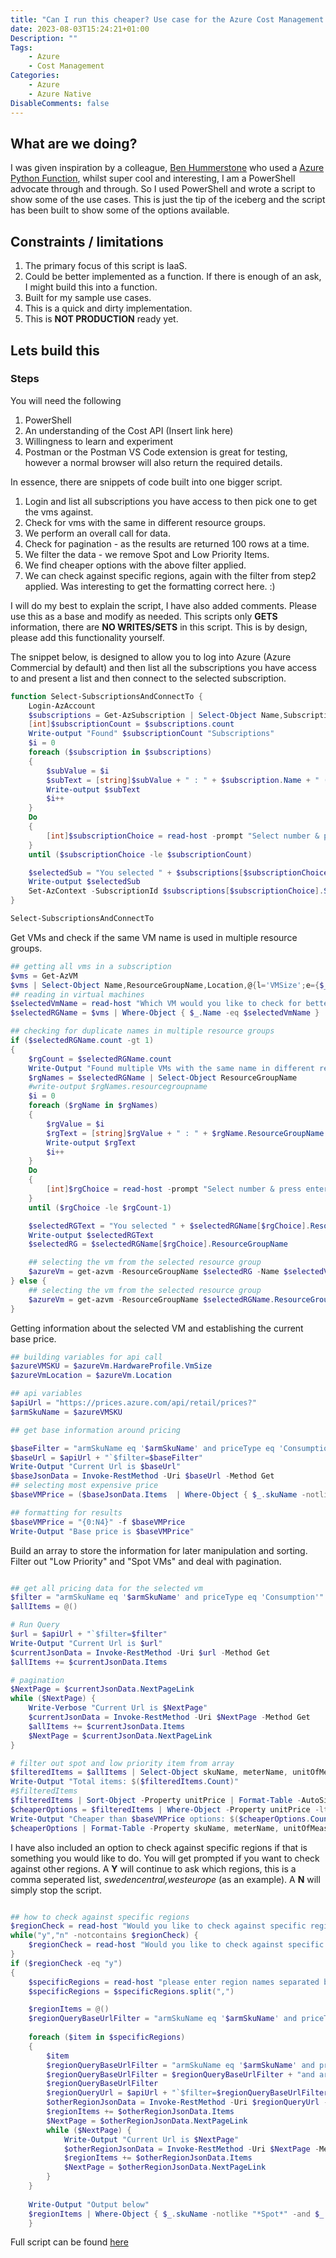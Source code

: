 ```yaml
---
title: "Can I run this cheaper? Use case for the Azure Cost Management API"
date: 2023-08-03T15:24:21+01:00
Description: ""
Tags:
    - Azure
    - Cost Management
Categories: 
    - Azure
    - Azure Native
DisableComments: false
---
```


## What are we doing?

I was given inspiration by a colleague, [Ben Hummerstone](https://www.linkedin.com/in/bhummerstone/) who used a [Azure Python Function](https://learn.microsoft.com/en-us/azure/azure-functions/functions-reference-python?tabs=asgi%2Capplication-level&pivots=python-mode-configuration), whilst super cool and interesting, I am a PowerShell advocate through and through. So I used PowerShell and wrote a script to show some of the use cases. This is just the tip of the iceberg and the script has been built to show some of the options available.

## Constraints / limitations

1. The primary focus of this script is IaaS.
1. Could be better implemented as a function. If there is enough of an ask, I might build this into a function.
1. Built for my sample use cases.
1. This is a quick and dirty implementation.
1. This is **NOT PRODUCTION** ready yet.

## Lets build this

### Steps

You will need the following

1. PowerShell
2. An understanding of the Cost API (Insert link here)
3. Willingness to learn and experiment
4. Postman or the Postman VS Code extension is great for testing, however a normal browser will also return the required details.

In essence, there are snippets of code built into one bigger script.  

1. Login and list all subscriptions you have access to then pick one to get the vms against.
2. Check for vms with the same in different resource groups.
3. We perform an overall call for data.
4. Check for pagination - as the results are returned 100 rows at a time.
5. We filter the data - we remove Spot and Low Priority Items.
6. We find cheaper options with the above filter applied.
7. We can check against specific regions, again with the filter from step2 applied. Was interesting to get the formatting correct here. :)

I will do my best to explain the script, I have also added comments. Please use this as a base and modify as needed. This scripts only **GETS** information, there are **NO WRITES/SETS** in this script. This is by design, please add this functionality yourself.  

The snippet below, is designed to allow you to log into Azure (Azure Commercial by default) and then list all the subscriptions you have access to and present a list and then connect to the selected subscription.

```powershell
function Select-SubscriptionsAndConnectTo {
    Login-AzAccount
    $subscriptions = Get-AzSubscription | Select-Object Name,SubscriptionId | Sort-Object Name 
    [int]$subscriptionCount = $subscriptions.count
    Write-output "Found" $subscriptionCount "Subscriptions"
    $i = 0
    foreach ($subscription in $subscriptions)
    {
        $subValue = $i
        $subText = [string]$subValue + " : " + $subscription.Name + " ( " + $subscription.SubscriptionId + " ) "
        Write-output $subText
        $i++
    }
    Do 
    {
        [int]$subscriptionChoice = read-host -prompt "Select number & press enter"
    } 
    until ($subscriptionChoice -le $subscriptionCount)

    $selectedSub = "You selected " + $subscriptions[$subscriptionChoice].Name
    Write-output $selectedSub
    Set-AzContext -SubscriptionId $subscriptions[$subscriptionChoice].SubscriptionId
}

Select-SubscriptionsAndConnectTo

```

Get VMs and check if the same VM name is used in multiple resource groups.

```powershell
## getting all vms in a subscription
$vms = Get-AzVM
$vms | Select-Object Name,ResourceGroupName,Location,@{l='VMSize';e={$_.HardwareProfile.VmSize}}| Sort-Object Name | Format-Table -AutoSize
## reading in virtual machines
$selectedVmName = read-host "Which VM would you like to check for better pricing?"
$selectedRGName = $vms | Where-Object { $_.Name -eq $selectedVmName } | Select-Object ResourceGroupName

## checking for duplicate names in multiple resource groups
if ($selectedRGName.count -gt 1)
{
    $rgCount = $selectedRGName.count
    Write-Output "Found multiple VMs with the same name in different resource groups"
    $rgNames = $selectedRGName | Select-Object ResourceGroupName
    #write-output $rgNames.resourcegroupname
    $i = 0
    foreach ($rgName in $rgNames)
    {
        $rgValue = $i
        $rgText = [string]$rgValue + " : " + $rgName.ResourceGroupName
        Write-output $rgText
        $i++
    }
    Do 
    {
        [int]$rgChoice = read-host -prompt "Select number & press enter"
    } 
    until ($rgChoice -le $rgCount-1)

    $selectedRGText = "You selected " + $selectedRGName[$rgChoice].ResourceGroupName
    Write-output $selectedRGText
    $selectedRG = $selectedRGName[$rgChoice].ResourceGroupName

    ## selecting the vm from the selected resource group
    $azureVm = get-azvm -ResourceGroupName $selectedRG -Name $selectedVmName
} else {
    ## selecting the vm from the selected resource group
    $azureVm = get-azvm -ResourceGroupName $selectedRGName.ResourceGroupName -Name $selectedVmName
}

```

Getting information about the selected VM and establishing the current base price.

```powershell
## building variables for api call
$azureVMSKU = $azureVm.HardwareProfile.VmSize
$azureVmLocation = $azureVm.Location

## api variables
$apiUrl = "https://prices.azure.com/api/retail/prices?"
$armSkuName = $azureVMSKU

## get base information around pricing

$baseFilter = "armSkuName eq '$armSkuName' and priceType eq 'Consumption' and armRegionName eq '$azureVmLocation'"
$baseUrl = $apiUrl + "`$filter=$baseFilter"
Write-Output "Current Url is $baseUrl"
$baseJsonData = Invoke-RestMethod -Uri $baseUrl -Method Get
## selecting most expensive price
$baseVMPrice = ($baseJsonData.Items  | Where-Object { $_.skuName -notlike "*Spot*" -and $_.skuName -notlike "*Low Priority*" } | Sort-Object unitPrice -Descending | Select-Object -Last 1).unitPrice

## formatting for results
$baseVMPrice = "{0:N4}" -f $baseVMPrice
Write-Output "Base price is $baseVMPrice"

```

Build an array to store the information for later manipulation and sorting. Filter out "Low Priority" and "Spot VMs" and deal with pagination.

```powershell

## get all pricing data for the selected vm
$filter = "armSkuName eq '$armSkuName' and priceType eq 'Consumption'"
$allItems = @()

# Run Query
$url = $apiUrl + "`$filter=$filter"
Write-Output "Current Url is $url"
$currentJsonData = Invoke-RestMethod -Uri $url -Method Get
$allItems += $currentJsonData.Items

# pagination
$NextPage = $currentJsonData.NextPageLink
while ($NextPage) {
    Write-Verbose "Current Url is $NextPage"
    $currentJsonData = Invoke-RestMethod -Uri $NextPage -Method Get
    $allItems += $currentJsonData.Items
    $NextPage = $currentJsonData.NextPageLink
}

# filter out spot and low priority item from array
$filteredItems = $allItems | Select-Object skuName, meterName, unitOfMeasure, @{l='unitPrice';e={"{0:N4}" -f $_.unitPrice}}, armRegionName | Where-Object { $_.skuName -notlike "*Spot*" -and $_.skuName -notlike "*Low Priority*" }
Write-Output "Total items: $($filteredItems.Count)"
#$filteredItems
$filteredItems | Sort-Object -Property unitPrice | Format-Table -AutoSize
$cheaperOptions = $filteredItems | Where-Object -Property unitPrice -lt $baseVMPrice | Sort-Object -Property unitPrice
Write-Output "Cheaper than $baseVMPrice options: $($cheaperOptions.Count)"
$cheaperOptions | Format-Table -Property skuName, meterName, unitOfMeasure, @{l='unitPrice';e={"{0:N4}" -f $_.unitPrice}}, armRegionName -AutoSize

```

I have also included an option to check against specific regions if that is something you would like to do. You will get prompted if you want to check against other regions. A **Y** will continue to ask which regions, this is a comma seperated list, _swedencentral,westeurope_ (as an example). A **N** will simply stop the script.

```powershell

## how to check against specific regions
$regionCheck = read-host "Would you like to check against specific regions? (y/n)"
while("y","n" -notcontains $regionCheck) {
    $regionCheck = read-host "Would you like to check against specific regions? (y/n)"
}
if ($regionCheck -eq "y")
{
    $specificRegions = read-host "please enter region names separated by comma"
    $specificRegions = $specificRegions.split(",")

    $regionItems = @()
    $regionQueryBaseUrlFilter = "armSkuName eq '$armSkuName' and priceType eq 'Consumption' "
    
    foreach ($item in $specificRegions)
    {
        $item
        $regionQueryBaseUrlFilter = "armSkuName eq '$armSkuName' and priceType eq 'Consumption' "
        $regionQueryBaseUrlFilter = $regionQueryBaseUrlFilter + "and armRegionName eq '$item' "
        $regionQueryBaseUrlFilter
        $regionQueryUrl = $apiUrl + "`$filter=$regionQueryBaseUrlFilter"
        $otherRegionJsonData = Invoke-RestMethod -Uri $regionQueryUrl -Method Get
        $regionItems += $otherRegionJsonData.Items
        $NextPage = $otherRegionJsonData.NextPageLink
        while ($NextPage) {
            Write-Output "Current Url is $NextPage"
            $otherRegionJsonData = Invoke-RestMethod -Uri $NextPage -Method Get
            $regionItems += $otherRegionJsonData.Items
            $NextPage = $otherRegionJsonData.NextPageLink
        }
    }
    
    Write-Output "Output below"
    $regionItems | Where-Object { $_.skuName -notlike "*Spot*" -and $_.skuName -notlike "*Low Priority*" } | Format-Table -Property skuName, meterName, unitOfMeasure, @{l='unitPrice';e={"{0:N4}" -f $_.unitPrice}}, armRegionName -AutoSize
    }
```

Full script can be found [here](https://github.com/fskelly/flkelly-AzureCode-powershell/blob/main/cost-management/get-vms-list-costings.ps1)